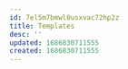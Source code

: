 ```yaml
---
id: 7el5m7bmwl0usxvac72hp2z
title: Templates
desc: ''
updated: 1686830711555
created: 1686830711555
---
```

